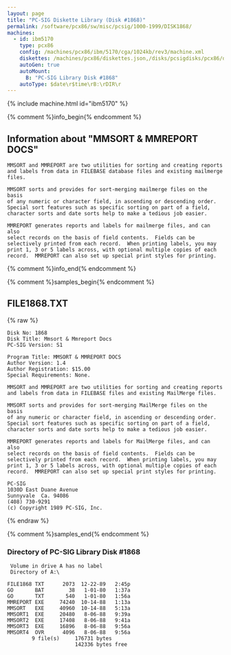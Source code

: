 ```yaml
---
layout: page
title: "PC-SIG Diskette Library (Disk #1868)"
permalink: /software/pcx86/sw/misc/pcsig/1000-1999/DISK1868/
machines:
  - id: ibm5170
    type: pcx86
    config: /machines/pcx86/ibm/5170/cga/1024kb/rev3/machine.xml
    diskettes: /machines/pcx86/diskettes.json,/disks/pcsigdisks/pcx86/diskettes.json
    autoGen: true
    autoMount:
      B: "PC-SIG Library Disk #1868"
    autoType: $date\r$time\rB:\rDIR\r
---
```


{% include machine.html id="ibm5170" %}

{% comment %}info_begin{% endcomment %}

## Information about "MMSORT & MMREPORT DOCS"

    MMSORT and MMREPORT are two utilities for sorting and creating reports
    and labels from data in FILEBASE database files and existing mailmerge
    files.
    
    MMSORT sorts and provides for sort-merging mailmerge files on the basis
    of any numeric or character field, in ascending or descending order.
    Special sort features such as specific sorting on part of a field,
    character sorts and date sorts help to make a tedious job easier.
    
    MMREPORT generates reports and labels for mailmerge files, and can also
    select records on the basis of field contents.  Fields can be
    selectively printed from each record.  When printing labels, you may
    print 1, 3 or 5 labels across, with optional multiple copies of each
    record.  MMREPORT can also set up special print styles for printing.
{% comment %}info_end{% endcomment %}

{% comment %}samples_begin{% endcomment %}

## FILE1868.TXT

{% raw %}
```
Disk No: 1868                                                           
Disk Title: Mmsort & Mmreport Docs                                      
PC-SIG Version: S1                                                      
                                                                        
Program Title: MMSORT & MMREPORT DOCS                                   
Author Version: 1.4                                                     
Author Registration: $15.00                                             
Special Requirements: None.                                             
                                                                        
MMSORT and MMREPORT are two utilities for sorting and creating reports  
and labels from data in FILEBASE files and existing MailMerge files.    
                                                                        
MMSORT sorts and provides for sort-merging MailMerge files on the basis 
of any numeric or character field, in ascending or descending order.    
Special sort features such as specific sorting on part of a field,      
character sorts and date sorts help to make a tedious job easier.       
                                                                        
MMREPORT generates reports and labels for MailMerge files, and can also 
select records on the basis of field contents.  Fields can be           
selectively printed from each record.  When printing labels, you may    
print 1, 3 or 5 labels across, with optional multiple copies of each    
record.  MMREPORT can also set up special print styles for printing.    
                                                                        
PC-SIG                                                                  
1030D East Duane Avenue                                                 
Sunnyvale  Ca. 94086                                                    
(408) 730-9291                                                          
(c) Copyright 1989 PC-SIG, Inc.                                         
```
{% endraw %}

{% comment %}samples_end{% endcomment %}

### Directory of PC-SIG Library Disk #1868

     Volume in drive A has no label
     Directory of A:\

    FILE1868 TXT      2073  12-22-89   2:45p
    GO       BAT        38   1-01-80   1:37a
    GO       TXT       540   1-01-80   1:56a
    MMREPORT EXE     74240  10-14-88   1:13a
    MMSORT   EXE     40960  10-14-88   5:13a
    MMSORT1  EXE     20480   8-06-88   9:39a
    MMSORT2  EXE     17408   8-06-88   9:41a
    MMSORT3  EXE     16896   8-06-88   9:56a
    MMSORT4  OVR      4096   8-06-88   9:56a
            9 file(s)     176731 bytes
                          142336 bytes free

